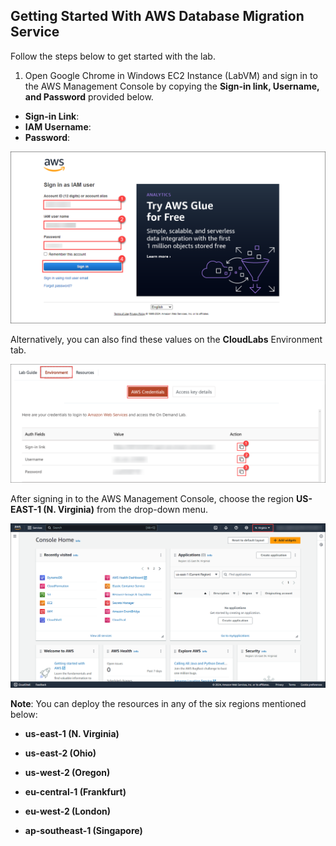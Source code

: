 ## Getting Started With AWS Database Migration Service
Follow the steps below to get started with the lab.
1. Open Google Chrome in Windows EC2 Instance (LabVM) and sign in to the AWS Management Console by copying the **Sign-in link, Username, and Password** provided below.
- **Sign-in Link**:
- **IAM Username**:
- **Password**:

![](screenshots/sec1.png)


Alternatively, you can also find these values on the **CloudLabs** Environment tab.

![img](screenshots/sec3.png)

After signing in to the AWS Management Console, choose the region **US-EAST-1 (N. Virginia)** from the drop-down menu.

![img](screenshots/sec4.png)

**Note**: You can deploy the resources in any of the six regions mentioned below:

- **us-east-1 (N. Virginia)**

- **us-east-2 (Ohio)**

- **us-west-2 (Oregon)**

- **eu-central-1 (Frankfurt)**

- **eu-west-2 (London)**

- **ap-southeast-1 (Singapore)**